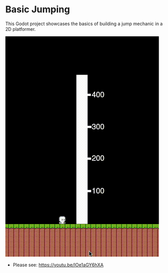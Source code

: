 # Basic Jumping

This Godot project showcases the basics of building a jump mechanic in a 2D platformer.

![demo](./demo.gif)

* Please see: https://youtu.be/IOe1aGY6hXA
